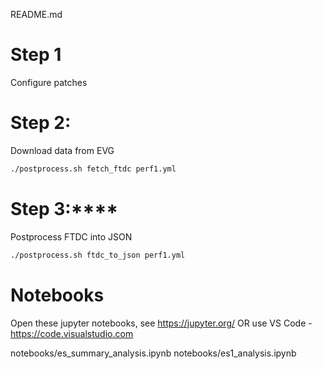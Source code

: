 README.md



# Step 1
Configure patches


# Step 2:

Download data from EVG

```sh
./postprocess.sh fetch_ftdc perf1.yml
```

# Step 3:****

Postprocess FTDC into JSON

```sh
./postprocess.sh ftdc_to_json perf1.yml
```

# Notebooks

Open these jupyter notebooks, see https://jupyter.org/
OR use VS Code - https://code.visualstudio.com

notebooks/es_summary_analysis.ipynb
notebooks/es1_analysis.ipynb
